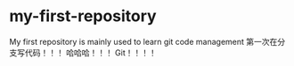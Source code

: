 # my-first-repository
My first repository is mainly used to learn git code management
第一次在分支写代码！！！
哈哈哈！！！
Git！！！！
